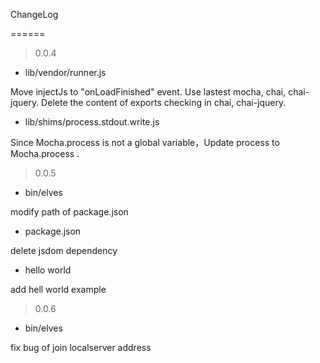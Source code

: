 ChangeLog

======

> 0.0.4 

+ lib/vendor/runner.js

Move injectJs to "onLoadFinished" event.
Use lastest mocha, chai, chai-jquery.
Delete the content of exports checking in chai, chai-jquery.

+ lib/shims/process.stdout.write.js

Since Mocha.process is not a global variable，Update process to Mocha.process .

> 0.0.5

+ bin/elves

modify path of package.json

+ package.json

delete jsdom dependency

+ hello world

add hell world example

> 0.0.6

+ bin/elves 

fix bug of join localserver address
